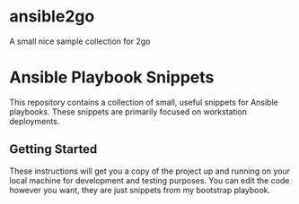 # ansible2go
A small nice sample collection for 2go



# Ansible Playbook Snippets

This repository contains a collection of small, useful snippets for Ansible playbooks. These snippets are primarily focused on workstation deployments.

## Getting Started

These instructions will get you a copy of the project up and running on your local machine for development and testing purposes. You can edit the code however you want, they are just snippets from my bootstrap playbook.
